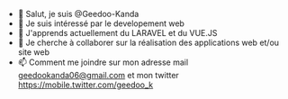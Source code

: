 - 👋 Salut, je suis @Geedoo-Kanda
- 👀 Je suis intéressé par le developement web
- 🌱 J'apprends actuellement du LARAVEL et du VUE.JS
- 💞️ Je cherche à collaborer sur la réalisation des applications web et/ou site web
- 📫 Comment me joindre sur mon adresse mail geedookanda06@gmail.com et mon twitter https://mobile.twitter.com/geedoo_k
<!---
Geedoo-Kanda/Geedoo-Kanda is a ✨ special ✨ repository because its `README.md` (this file) appears on your GitHub profile.
You can click the Preview link to take a look at your changes.
--->

